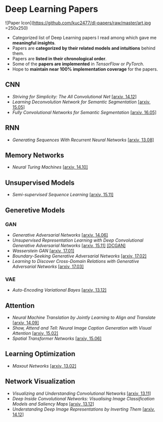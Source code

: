 # Deep Learning Papers
![Paper Icon](https://github.com/kuc2477/dl-papers/raw/master/art.jpg =250x250)
- Categorized list of Deep Learning papers I read among which gave me **meaningful insights**.
- Papers are **categorized by their related models and intuitions** behind them.
- Papers are **listed in their chronological order**.
- Some of the **papers are implemented** in *TensorFlow* or *PyTorch*.
- Hope to **maintain near 100% implementation coverage** for the papers.


## CNN
- *Striving for Simplicity: The All Convolutional Net* [[arxiv, 14.12]](http://arxiv.org/abs/1412.6806)
- *Learning Deconvolution Network for Semantic Segmentation*  [[arxiv, 15.05]](https://arxiv.org/abs/1505.04366)
- *Fully Convolutional Networks for Semantic Segmentation* [[arxiv, 16.05]](https://arxiv.org/abs/1605.06211)


## RNN
- *Generating Sequences With Recurrent Neural Networks* [[arxiv, 13.08]](http://arxiv.org/abs/1308.0850)


## Memory Networks
- *Neural Turing Machines* [[arxiv, 14.10]](http://arxiv.org/abs/1410.5401)


## Unsupervised Models
- *Semi-supervised Sequence Learning* [[arxiv, 15.11]](https://arxiv.org/abs/1511.01432)


## Generetive Models

### GAN
- *Generative Adversarial Networks* [[arxiv, 14.06]](http://arxiv.org/abs/1406.2661)
- *Unsupervised Representation Learning with Deep Convolutional Generative Adversarial Networks* [[arxiv, 15.11]](http://arxiv.org/abs/1511.06434) [[DCGAN]](./GAN/DCGAN)
- *Wasserstein GAN*  [[arxiv, 17.01]](http://arxiv.org/abs/1701.07875)
- *Boundary-Seeking Generative Adversarial Networks*  [[arxiv, 17.02]](http://arxiv.org/abs/1702.08431)
- *Learning to Discover Cross-Domain Relations with Generative Adversarial Networks*  [[arxiv, 17.03]](http://arxiv.org/abs/1703.05192)

### VAE
- *Auto-Encoding Variational Bayes* [[arxiv, 13.12]](http://arxiv.org/abs/1312.6114)


## Attention
- *Neural Machine Translation by Jointly Learning to Align and Translate* [[arxiv, 14.09]](http://arxiv.org/abs/1409.0473)
- *Show, Attend and Tell: Neural Image Caption Generation with Visual Attention* [[arxiv, 15.02]](http://arxiv.org/abs/1502.03044)
- *Spatial Transformer Networks* [[arxiv, 15.06]](http://arxiv.org/abs/1506.02025)


## Learning Optimization
- *Maxout Networks* [[arxiv, 13.02]](https://arxiv.org/abs/1302.4389)


## Network Visualization
- *Visualizing and Understanding Convolutional Networks* [[arxiv, 13.11]](http://arxiv.org/abs/1311.2901)
- *Deep Inside Convolutional Networks: Visualising Image Classification Models and Saliency Maps* [[arxiv, 13.12]](http://arxiv.org/abs/1312.6034)
- *Understanding Deep Image Representations by Inverting Them* [[arxiv, 14.12]](http://arxiv.org/abs/1412.0035)
